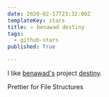 ```yaml
---
date: 2020-02-17T23:32:00Z
templateKey: stars
title: ⭐ benawad destiny
tags:
  - github-stars
published: True

---
```


I like [benawad's](https://github.com/benawad) project [destiny](https://github.com/benawad/destiny).

Prettier for File Structures
